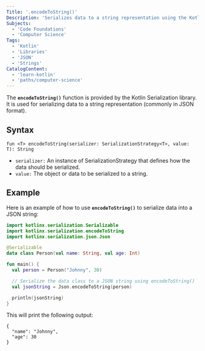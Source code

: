 ```yaml
---
Title: '.encodeToString()'
Description: 'Serializes data to a string representation using the Kotlin Serialization library.'
Subjects:
  - 'Code Foundations'
  - 'Computer Science'
Tags:
  - 'Kotlin'
  - 'Libraries'
  - 'JSON'
  - 'Strings'
CatalogContent:
  - 'learn-kotlin'
  - 'paths/computer-science'
---
```


The **`encodeToString()`** function is provided by the Kotlin Serialization library. It is used for serializing data to a string representation (commonly in JSON format).

## Syntax

```pseudo
fun <T> encodeToString(serializer: SerializationStrategy<T>, value: T): String
```

- `serializer:` An instance of SerializationStrategy that defines how the data should be serialized.
- `value:` The object or data to be serialized to a string.

## Example

Here is an example of how to use **`encodeToString()`** to serialize data into a JSON string:

```kotlin
import kotlinx.serialization.Serializable
import kotlinx.serialization.encodeToString
import kotlinx.serialization.json.Json

@Serializable
data class Person(val name: String, val age: Int)

fun main() {
  val person = Person("Johnny", 30)

  // Serialize the data class to a JSON string using encodeToString()
  val jsonString = Json.encodeToString(person)

  println(jsonString)
}
```

This will print the following output:

```shell
{
  "name": "Johnny",
  "age": 30
}
```
